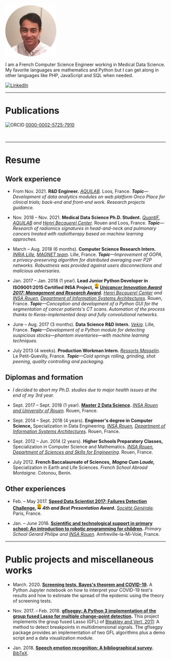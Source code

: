 <img alt="Portrait" src="photo_cv_rond_20180922.png" height="160">

I am a French Computer Science Engineer working in Medical Data Science.
My favorite languages are mathematics and Python but I can get along in other languages like PHP, JavaScript and SQL when needed.

[<img alt="LinkedIn" src="https://upload.wikimedia.org/wikipedia/commons/thumb/c/ca/LinkedIn_logo_initials.png/768px-LinkedIn_logo_initials.png" height="20">](https://www.linkedin.com/in/alexandre-huat/)

----

# Publications

<img alt="ORCID" src="https://orcid.org/assets/vectors/orcid.logo.svg" height="14"> [0000-0002-5725-7910](https://orcid.org/0000-0002-5725-7910)

<div>
<script src="https://bibbase.org/show?bib=https%3A%2F%2Fraw.githubusercontent.com%2Falexandrehuat%2Falexandrehuat.github.io%2Fmaster%2Fmy_publications.bib&jsonp=1"></script>
</div>
<br>

----

# Resume

## Work experience

* From Nov. 2021. **R&D Engineer.** *[AQUILAB](https://www.aquilab.com/).* Loos, France. *__Topic__—Development of data analytics modules on web platform Onco Place for clinical trials; back-end and front-end work. Research projects guidance.*

* Nov. 2018 – Nov. 2021. **Medical Data Science Ph.D. Student.** *[QuantIF](http://www.litislab.fr/equipe/quantif/), [AQUILAB](https://www.aquilab.com/) and [Henri Becquerel Center](https://www.becquerel.fr/la-recherche/recherche-fondamentale/).* Rouen and Loos, France. *__Topic__—Research of radiomics signatures in head-and-neck and pulmonary cancers treated with radiotherapy based on machine learning approches.*

* March – Aug. 2018 (6 months).  **Computer Science Research Intern.** *[INRIA Lille](https://www.inria.fr/centre/lille), [MAGNET team](https://team.inria.fr/magnet).* Lille, France. *__Topic__—Improvement of GOPA, a privacy-preserving algorithm for distributed averaging over P2P networks. Robustness was provided against users disconnections and malicious adversaries.*

* Jan. 2017 – Jan. 2018 (1 year). **Lead Junior Python Developer in ISO9001:2015 Certified INSA Project,** <img alt="Award" src="images/award-medal.png" height="18"> **_[Unicancer Innovation Award 2017: Management and Research Award](http://www.unicancer.fr/actualites/groupe/prix-unicancer-innovation-2017-les-centres-reinventent-cancerologie-pour-les-patients#bodycomp)._** *[Henri Becquerel Center](http://www.becquerel.fr/) and [INSA Rouen](https://www.insa-rouen.fr), [Department of Information Systems Architectures](http://asi.insa-rouen.fr/?language=en).* Rouen, France. *__Topic__—Conception and development of a Python GUI for the segmentation of cancer patients's CT scans. Automation of the process thanks to Keras-implemented deep and fully convolutional networks.*

* June – Aug. 2017 (3 months). **Data Science R&D Intern.** *[Vekia](http://www.vekia.co.uk).* Lille, France. *__Topic__—Development of a Python module for detecting suspicious stocks—phantom inventories—with machine learning techniques.*

* July 2013 (4 weeks). **Production Workman Intern.** *[Ressorts Masselin](http://www.masselin.com/fr/).* Le Petit-Quevilly, France. _**Topic**—Cold springs rolling, grinding, shot peening, quality controlling and packaging._

## Diplomas and formation

* *I decided to abort my Ph.D. studies due to major health issues at the end of my 3rd year.*

* Sept. 2017 – Sept. 2018 (1 year). **[Master 2 Data Science](http://mastersid.univ-rouen.fr/en/sd.php).** *[INSA Rouen and University of Rouen](http://www.univ-rouen.fr).* Rouen, France.

* Sept. 2014 – Sept. 2018 (4 years). **Engineer's degree in Computer Science,** Specialization in Data Engineering. *[INSA Rouen](https://www.insa-rouen.fr), [Department of Information Systems Architectures](http://asi.insa-rouen.fr/?language=en).* Rouen, France.

* Sept. 2012 – Jun. 2014 (2 years). **Higher Schools Preparatory Classes,** Specialization in Computer Science and Mathematics. *[INSA Rouen](https://www.insa-rouen.fr), [Department of Sciences and Skills for Engineering](http://asi.insa-rouen.fr/?language=en).* Rouen, France.

* July 2012. **French Baccalaureate of Sciences,** **_Magna Cum Laude,_** Specialization in Earth and Life Sciences. *French School Abroad Montaigne.* Cotonou, Benin.

## Other experiences

* Feb. – May 2017. **[Speed Data Scientist 2017: Failures Detection Challenge](http://speed-data-scientist.bemyapp.com), _<img alt="Award" src="images/award-medal.png" height="18"> 4th and Best Presentation Award_.** *[Société Générale](https://www.societegenerale.fr).* Paris, France.

* Jan. – June 2016. **[Scientific and technological support in primary school: An introduction to robotic programming for children](https://www.dropbox.com/s/s3966fsgtphrx1s/ASTEP2016_AlexandreHuat_Rapport.pdf?dl=0).** *Primary School Gérard Philipe and [INSA Rouen](https://www.insa-rouen.fr).* Amfreville-la-Mi-Voie, France.

----

# Public projects and miscellaneous works

* March. 2020. **[Screening tests, Bayes's theorem and COVID-19](https://gist.github.com/alexandrehuat/f0c7854e911847ef74e79b60cbd9747c).** A Python Jupyter notebook on how to interpret your COVID-19 test's results and how to estimate the spread of the epidemic using the theory of screening tests.

* Nov. 2017. – Feb. 2018. **[gflsegpy: A Python 3 implementation of the group fused Lasso for multiple change-point detection](https://github.com/alexandrehuat/gflsegpy).** This project implements the group fused Lasso (GFL) of [Bleakley and Vert, 2011](https://arxiv.org/abs/1106.4199): A method to detect breakpoints in multidimensional signals. The gflsegpy package provides an implementation of two GFL algorithms plus a demo script and a data visualization module.

* Jan. 2018. **[Speech emotion recognition: A bibliographical survey](SER_Survey_elsarticle.pdf).** [BibTeX](SER_Survey_cite_this.bib).

